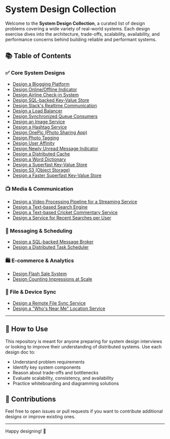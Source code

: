 # System Design Collection

Welcome to the **System Design Collection**, a curated list of design problems covering a wide variety of real-world systems. Each design exercise dives into the architecture, trade-offs, scalability, availability, and performance concerns behind building reliable and performant systems.

## 📚 Table of Contents

### ✅ Core System Designs
- [Design a Blogging Platform](#)
- [Design Online/Offline Indicator](#)
- [Design Airline Check-in System](#)
- [Design SQL-backed Key-Value Store](#)
- [Design Slack's Realtime Communication](#)
- [Design a Load Balancer](#)
- [Design Synchronized Queue Consumers](#)
- [Design an Image Service](#)
- [Design a Hashtag Service](#)
- [Design OnePic (Photo Sharing App)](#)
- [Design Photo Tagging](#)
- [Design User Affinity](#)
- [Design Newly Unread Message Indicator](#)
- [Design a Distributed Cache](#)
- [Design a Word Dictionary](#)
- [Design a Superfast Key-Value Store](#)
- [Design S3 (Object Storage)](#)
- [Design a Faster Superfast Key-Value Store](#)

### 📺 Media & Communication
- [Design a Video Processing Pipeline for a Streaming Service](#)
- [Design a Text-based Search Engine](#)
- [Design a Text-based Cricket Commentary Service](#)
- [Design a Service for Recent Searches per User](#)

### 🧵 Messaging & Scheduling
- [Design a SQL-backed Message Broker](#)
- [Design a Distributed Task Scheduler](#)

### 🛍️ E-commerce & Analytics
- [Design Flash Sale System](#)
- [Design Counting Impressions at Scale](#)

### 📂 File & Device Sync
- [Design a Remote File Sync Service](#)
- [Design a "Who's Near Me" Location Service](#)

---

## 🧠 How to Use
This repository is meant for anyone preparing for system design interviews or looking to improve their understanding of distributed systems. Use each design doc to:
- Understand problem requirements
- Identify key system components
- Reason about trade-offs and bottlenecks
- Evaluate scalability, consistency, and availability
- Practice whiteboarding and diagramming solutions

## 👥 Contributions
Feel free to open issues or pull requests if you want to contribute additional designs or improve existing ones.

---

Happy designing! 🚀
